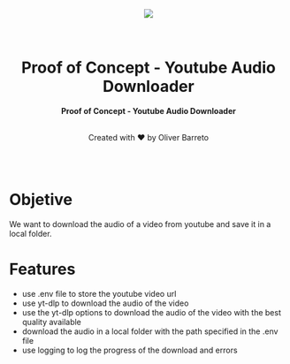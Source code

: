 <div align="center">
  <a href="https://oliverbarreto.com">
    <img src="https://www.oliverbarreto.com/images/site-logo.png" />
  </a>
</div>
</br>
</br>
<div align="center">
  <h1>Proof of Concept - Youtube Audio Downloader</h1>
  <strong>Proof of Concept - Youtube Audio Downloader</strong>
  </br>
  </br>
  <p>Created with ❤️ by Oliver Barreto</p>
</div>

</br>
</br>

# Objetive

We want to download the audio of a video from youtube and save it in a local folder.

# Features

- use .env file to store the youtube video url
- use yt-dlp to download the audio of the video
- use the yt-dlp options to download the audio of the video with the best quality available
- download the audio in a local folder with the path specified in the .env file
- use logging to log the progress of the download and errors
